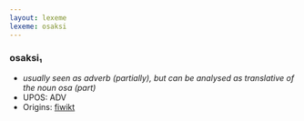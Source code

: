 ```yaml
---
layout: lexeme
lexeme: osaksi
---
```


###  osaksi₁

* _usually seen as adverb (partially), but can be analysed as translative of the noun *osa* (part)_
* UPOS:  ADV
* Origins: [fiwikt](https://fi.wiktionary.org/wiki/osaksi) 

